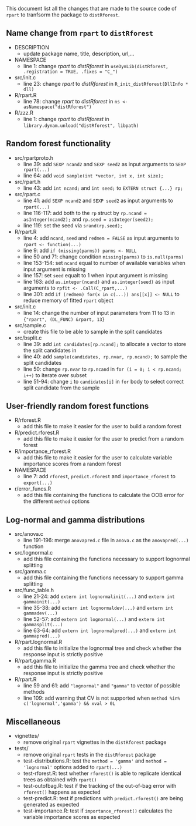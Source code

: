 This document list all the changes that are made to the source code of `rpart` to tranfsorm the package to `distRforest`.

Name change from `rpart` to `distRforest`
-----------------------------------------

-   DESCRIPTION
    -   update package name, title, description, url,...
-   NAMESPACE
    -   line 1: change *rpart* to *distRforest* in `useDynLib(distRforest, .registration = TRUE, .fixes = "C_")`
-   src/init.c
    -   line 23: change *rpart* to *distRforest* in `R_init_distRforest(DllInfo * dll)`
-   R/rpart.R
    -   line 78: change *rpart* to *distRforest* in `ns <- asNamespace("distRforest")`
-   R/zzz.R
    -   line 1: change *rpart* to *distRforest* in `library.dynam.unload("distRforest", libpath)`

Random forest functionality
---------------------------

-   src/rpartproto.h
    -   line 39: add `SEXP ncand2` and `SEXP seed2` as input arguments to `SEXP rpart(...)`
    -   line 64: add `void sample(int *vector, int x, int size);`
-   src/rpart.h
    -   line 43: add `int ncand;` and `int seed;` to `EXTERN struct {...} rp;`
-   src/rpart.c
    -   line 41: add `SEXP ncand2` and `SEXP seed2` as input arguments to `rpart(...)`
    -   line 116-117: add both to the `rp` struct by `rp.ncand = asInteger(ncand2);` and `rp.seed = asInteger(seed2);`
    -   line 119: set the seed via `srand(rp.seed);`
-   R/rpart.R
    -   line 4: add `ncand`, `seed` and `redmem = FALSE` as input arguments to `rpart <- function(...)`
    -   line 9: add `if (missing(parms)) parms <- NULL`
    -   line 50 and 71: change condition `missing(parms)` to `is.null(parms)`
    -   line 153-154: set `ncand` equal to number of available variables when input argument is missing
    -   line 157: set `seed` equalt to 1 when input argument is missing
    -   line 163: add `as.integer(ncand)` and `as.integer(seed)` as input arguments to `rpfit <- .Call(C_rpart,...)`
    -   line 301: add `if (redmem) for(x in c(...)) ans[[x]] <- NULL` to reduce memory of fitted `rpart` object
-   src/init.c
    -   line 14: change the number of input parameters from 11 to 13 in `{"rpart", (DL_FUNC) &rpart, 13}`
-   src/sample.c
    -   create this file to be able to sample in the split candidates
-   src/bsplit.c
    -   line 39: add `int candidates[rp.ncand];` to allocate a vector to store the split candidates in
    -   line 40: add `sample(candidates, rp.nvar, rp.ncand);` to sample the split candidates
    -   line 50: change `rp.nvar` to `rp.ncand` in `for (i = 0; i < rp.ncand; i++)` to iterate over subset
    -   line 51-94: change `i` to `candidates[i]` in `for` body to select correct split candidate from the sample

User-friendly random forest functions
-------------------------------------

-   R/rforest.R
    -   add this file to make it easier for the user to build a random forest
-   R/predict.rforest.R
    -   add this file to make it easier for the user to predict from a random forest
-   R/importance\_rforest.R
    -   add this file to make it easier for the user to calculate variable importance scores from a random forest
-   NAMESPACE
    -   line 7: add `rforest`, `predict.rforest` and `importance_rforest` to `export(...)`
-   r/error\_funcs.R
    -   add this file containing the functions to calculate the OOB error for the different `method` options

Log-normal and gamma distributions
----------------------------------

-   src/anova.c
    -   line 191-196: merge `anovapred.c` file in `anova.c` as the `anovapred(...)` function
-   src/lognormal.c
    -   add this file containing the functions necessary to support lognormal splitting
-   src/gamma.c
    -   add this file containing the functions necessary to support gamma splitting
-   src/func\_table.h
    -   line 21-24: add `extern int lognormalinit(...)` and `extern int gammainit(...)`
    -   line 35-38: add `extern int lognormaldev(...)` and `extern int gammadev(...)`
    -   line 52-57: add `extern int lognormal(...)` and `extern int gammasplit(...)`
    -   line 63-64: add `extern int lognormalpred(...)` and `extern int gammapred(...)`
-   R/rpart.lognormal.R
    -   add this file to initialize the lognormal tree and check whether the response input is strictly positive
-   R/rpart.gamma.R
    -   add this file to initialize the gamma tree and check whether the response input is strictly positive
-   R/rpart.R
    -   line 59 and 61: add `"lognormal"` and `"gamma"` to vector of possible methods
    -   line 109: add warning that CV is not supported when `method %in% c('lognormal','gamma') && xval > 0L`

Miscellaneous
-------------

-   vignettes/
    -   remove original `rpart` vignettes in the `distRforest` package
-   tests/
    -   remove original `rpart` tests in the `distRforest` package
    -   test-distributions.R: test the `method = 'gamma'` and `method = 'lognormal'` options added to `rpart(...)`
    -   test-rforest.R: test whether `rforest()` is able to replicate identical trees as obtained with `rpart()`
    -   test-outofbag.R: test if the tracking of the out-of-bag error with `rforest()` happens as expected
    -   test-predict.R: test if predictions with `predict.rforest()` are being generated as expected
    -   test-importance.R: test if `importance_rforest()` calculates the variable importance scores as expected
